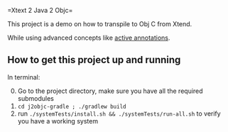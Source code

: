 =Xtext 2 Java 2 Objc=

This project is a demo on how to transpile to Obj C from Xtend.

While using advanced concepts like [active annotations](http://todo).

How to get this project up and running
--------------------------------------

In terminal:

0. Go to the project directory, make sure you have all the required submodules
1. `cd j2objc-gradle ; ./gradlew build`
2. run `./systemTests/install.sh && ./systemTests/run-all.sh` to verify you have a working system


